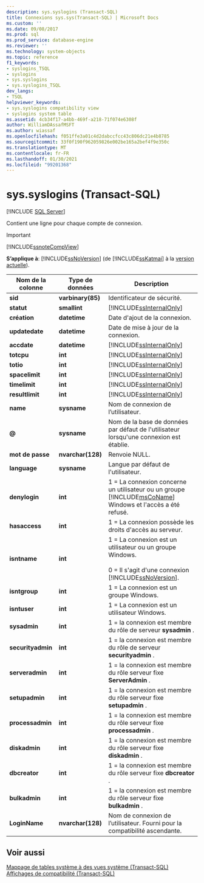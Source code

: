 ```yaml
---
description: sys.syslogins (Transact-SQL)
title: Connexions sys.sys(Transact-SQL) | Microsoft Docs
ms.custom: ''
ms.date: 09/08/2017
ms.prod: sql
ms.prod_service: database-engine
ms.reviewer: ''
ms.technology: system-objects
ms.topic: reference
f1_keywords:
- syslogins_TSQL
- syslogins
- sys.syslogins
- sys.syslogins_TSQL
dev_langs:
- TSQL
helpviewer_keywords:
- sys.syslogins compatibility view
- syslogins system table
ms.assetid: 4cb34f17-a4bb-469f-a218-71f074e6308f
author: WilliamDAssafMSFT
ms.author: wiassaf
ms.openlocfilehash: f051ffe3a01c4d2dabccfcc43c806dc21e4b8785
ms.sourcegitcommit: 33f0f190f962059826e002be165a2bef4f9e350c
ms.translationtype: MT
ms.contentlocale: fr-FR
ms.lasthandoff: 01/30/2021
ms.locfileid: "99201368"
---
```

# <a name="syssyslogins-transact-sql"></a>sys.syslogins (Transact-SQL)
[!INCLUDE [SQL Server](../../includes/applies-to-version/sqlserver.md)]

  Contient une ligne pour chaque compte de connexion.  
  
> [!IMPORTANT]  
>  [!INCLUDE[ssnoteCompView](../../includes/ssnotecompview-md.md)]  
  
**S’applique à**: [!INCLUDE[ssNoVersion](../../includes/ssnoversion-md.md)] (de [!INCLUDE[ssKatmai](../../includes/sskatmai-md.md)] à la [version actuelle](/troubleshoot/sql/general/determine-version-edition-update-level)).  
  
|Nom de la colonne|Type de données|Description|  
|-----------------|---------------|-----------------|  
|**sid**|**varbinary(85)**|Identificateur de sécurité.|  
|**statut**|**smallint**|[!INCLUDE[ssInternalOnly](../../includes/ssinternalonly-md.md)]|  
|**création**|**datetime**|Date d'ajout de la connexion.|  
|**updatedate**|**datetime**|Date de mise à jour de la connexion.|  
|**accdate**|**datetime**|[!INCLUDE[ssInternalOnly](../../includes/ssinternalonly-md.md)]|  
|**totcpu**|**int**|[!INCLUDE[ssInternalOnly](../../includes/ssinternalonly-md.md)]|  
|**totio**|**int**|[!INCLUDE[ssInternalOnly](../../includes/ssinternalonly-md.md)]|  
|**spacelimit**|**int**|[!INCLUDE[ssInternalOnly](../../includes/ssinternalonly-md.md)]|  
|**timelimit**|**int**|[!INCLUDE[ssInternalOnly](../../includes/ssinternalonly-md.md)]|  
|**resultlimit**|**int**|[!INCLUDE[ssInternalOnly](../../includes/ssinternalonly-md.md)]|  
|**name**|**sysname**|Nom de connexion de l’utilisateur.|  
|**@**|**sysname**|Nom de la base de données par défaut de l'utilisateur lorsqu'une connexion est établie.|  
|**mot de passe**|**nvarchar(128)**|Renvoie NULL.|  
|**language**|**sysname**|Langue par défaut de l'utilisateur.|  
|**denylogin**|**int**|1 = La connexion concerne un utilisateur ou un groupe [!INCLUDE[msCoName](../../includes/msconame-md.md)] Windows et l'accès a été refusé.|  
|**hasaccess**|**int**|1 = La connexion possède les droits d'accès au serveur.|  
|**isntname**|**int**|1 = La connexion est un utilisateur ou un groupe Windows.<br /><br /> 0 = Il s'agit d'une connexion [!INCLUDE[ssNoVersion](../../includes/ssnoversion-md.md)].|  
|**isntgroup**|**int**|1 = La connexion est un groupe Windows.|  
|**isntuser**|**int**|1 = La connexion est un utilisateur Windows.|  
|**sysadmin**|**int**|1 = la connexion est membre du rôle de serveur **sysadmin** .|  
|**securityadmin**|**int**|1 = la connexion est membre du rôle de serveur **securityadmin** .|  
|**serveradmin**|**int**|1 = la connexion est membre du rôle serveur fixe **ServerAdmin** .|  
|**setupadmin**|**int**|1 = la connexion est membre du rôle serveur fixe **setupadmin** .|  
|**processadmin**|**int**|1 = la connexion est membre du rôle serveur fixe **processadmin** .|  
|**diskadmin**|**int**|1 = la connexion est membre du rôle serveur fixe **diskadmin** .|  
|**dbcreator**|**int**|1 = la connexion est membre du rôle serveur fixe **dbcreator** .|  
|**bulkadmin**|**int**|1 = la connexion est membre du rôle serveur fixe **bulkadmin** .|  
|**LoginName**|**nvarchar(128)**|Nom de connexion de l’utilisateur. Fourni pour la compatibilité ascendante.|  
  
## <a name="see-also"></a>Voir aussi  
 [Mappage de tables système à des vues système &#40;Transact-SQL&#41;](../../relational-databases/system-tables/mapping-system-tables-to-system-views-transact-sql.md)   
 [Affichages de compatibilité &#40;Transact-SQL&#41;](~/relational-databases/system-compatibility-views/system-compatibility-views-transact-sql.md)  
  

